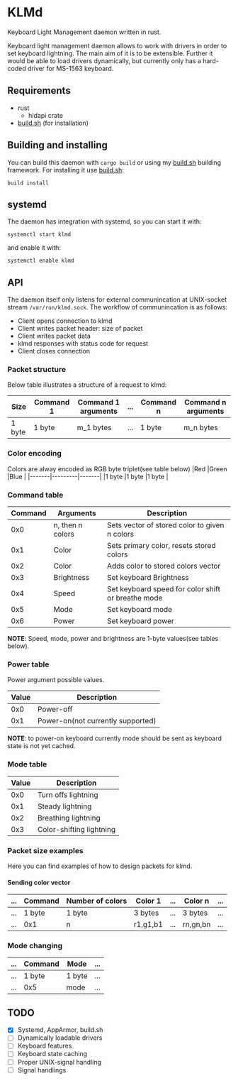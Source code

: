 # KLMd
Keyboard Light Management daemon written in rust.
<p>
 Keyboard light management daemon allows to work with drivers in order to set keyboard lightning.
 The main aim of it is to be extensible. Further it would be able to load drivers dynamically, but currently only has a hard-coded driver for MS-1563 keyboard.
</p>

## Requirements
* rust
    * hidapi crate
* [build.sh](https://github.com/Andrewerr/build.sh) (for installation)

## Building and installing
You can build this daemon with `cargo build` or using my [build.sh](https://github.com/Andrewerr/build.sh) building framework. For installing it use [build.sh](https://github.com/Andrewerr/build.sh):
```
build install
```

## systemd
The daemon has integration with systemd, so you can start it with:
```
systemctl start klmd
```
and enable it with:
```
systemctl enable klmd
```

## API
The daemon itself only listens for external communincation at UNIX-socket stream `/var/run/klmd.sock`.
The workflow of communincation is as follows:
* Client opens connection to klmd
* Client writes packet header: size of packet
* Client writes packet data
* klmd responses with status code for request
* Client closes connection

### Packet structure
Below table illustrates a structure of a request to klmd:

|Size  |Command 1  |Command 1 arguments | ... |Command n |Command n arguments |
|------|-----------|--------------------|-----|----------|--------------------|
|1 byte|1 byte     | m_1 bytes          | ... |1 byte    | m_n bytes          |

### Color encoding
Colors are alway encoded as RGB byte triplet(see table below)
|Red    |Green    |Blue   |
|-------|---------|-------|
|1 byte |1 byte   |1 byte |

### Command table
|Command |Arguments        |Description |
|--------|-----------------|------------|
|0x0     | n, then n colors| Sets vector of stored color to given n colors|
|0x1     | Color           | Sets primary color, resets stored colors |
|0x2     | Color           | Adds color to stored colors vector |
|0x3     | Brightness      | Set keyboard Brightness |
|0x4     | Speed           | Set keyboard speed for color shift or breathe mode |
|0x5     | Mode            | Set keyboard mode |
|0x6     | Power           | Set keyboard power |

**NOTE**: Speed, mode, power and brightness are 1-byte values(see tables below).

### Power table
Power argument possible values.

|Value |Description |
|------|------------|
|0x0   |Power-off   |
|0x1   |Power-on(not currently supported) |

**NOTE**: to power-on keyboard currently mode should be sent as keyboard state is not yet cached.

### Mode table
|Value |Description |
|------|------------|
|0x0   | Turn offs lightning |
|0x1   | Steady lightning |
|0x2   | Breathing lightning |
|0x3   | Color-shifting lightning |

### Packet size examples
Here you can find examples of how to design packets for klmd.

#### Sending color vector
|...|Command |Number of colors |Color 1 |...    |Color n |...   |
|---|--------|-----------------|--------|-------|--------|------|
|...|1 byte  |1 byte           |3 bytes |...    |3 bytes |...   |
|...|0x1     |n                |r1,g1,b1|...    |rn,gn,bn|...   |

### Mode changing
|...|Command |Mode   |...|
|---|--------|-------|---|
|...|1 byte  |1 byte |...|
|...|0x5     |mode   |...|

## TODO
* [x] Systemd, AppArmor, build.sh
* [ ] Dynamically loadable drivers
* [ ] Keyboard features
* [ ] Keyboard state caching
* [ ] Proper UNIX-signal handling
* [ ] Signal handlings

